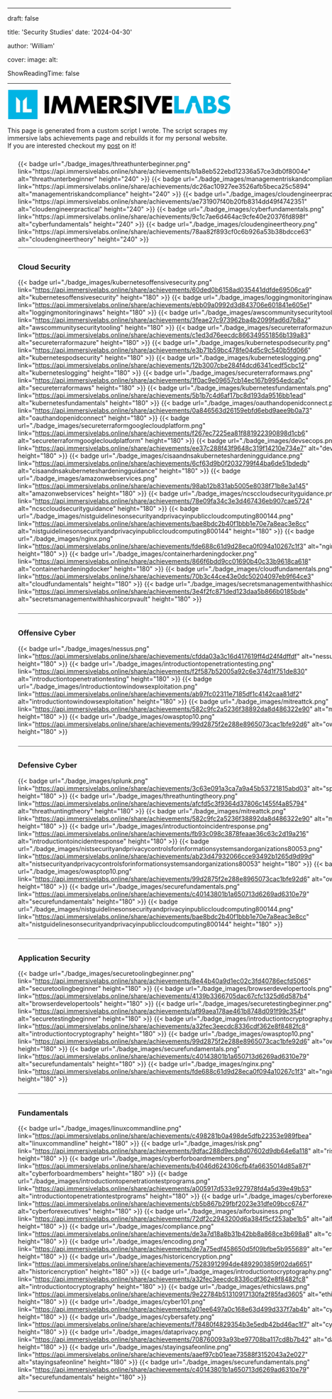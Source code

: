  
---
draft: false

title: 'Security Studies'
date: '2024-04-30'

author: 'William'

cover:
    image: 
    alt: 

ShowReadingTime: false

---

<style>
    #program_list {
        width: 800px;
    }

    #program_item {
        width: 100%;
        overflow: hidden;
        float: none;
        padding: 10px 0;
        border-bottom: 1px solid #666;
    }
    h1 {
        display: none
    }
</style>

![EpicImmersiveLabs.webp](immersive_labs_logo.webp#center)
# Immersive Labs
This page is generated from a custom script I wrote. The script scrapes my immersive labs achievements page and rebuilds it for my personal website. If you are interested checkout my [post](/blog/tech/coding-convenience-immersive-labs-achievements-scraper/) on it! 

     
 <ul id="program_list"> 
       <li id="program_item"> 
 {{< badge url="./badge_images/threathunterbeginner.png" link="https://api.immersivelabs.online/share/achievements/b1a8eb522ebd12336a57ce3db0f8004e" alt="threathunterbeginner" height="240" >}} 
 {{< badge url="./badge_images/managementriskandcompliance.png" link="https://api.immersivelabs.online/share/achievements/dc26ac10927ee3526afb5beca25c5894" alt="managementriskandcompliance" height="240" >}} 
 {{< badge url="./badge_images/cloudengineerpractical.png" link="https://api.immersivelabs.online/share/achievements/ae731907f40b20fb8314dd49f4742351" alt="cloudengineerpractical" height="240" >}} 
 {{< badge url="./badge_images/cyberfundamentals.png" link="https://api.immersivelabs.online/share/achievements/9c1c7ae6d464ac9cfe40e20376fd898f" alt="cyberfundamentals" height="240" >}} 
 {{< badge url="./badge_images/cloudengineertheory.png" link="https://api.immersivelabs.online/share/achievements/78aa82f893cf0c6b926a53b38bdcce63" alt="cloudengineertheory" height="240" >}} 
  </li> 
 <li id="program_item"> 

 ### Cloud Security 

 {{< badge url="./badge_images/kubernetesoffensivesecurity.png" link="https://api.immersivelabs.online/share/achievements/60ded0b6158ad035441ddfde69506ca9" alt="kubernetesoffensivesecurity" height="180" >}} 
 {{< badge url="./badge_images/loggingmonitoringinaws.png" link="https://api.immersivelabs.online/share/achievements/ebb09a0992d3d843706e601841e605e1" alt="loggingmonitoringinaws" height="180" >}} 
 {{< badge url="./badge_images/awscommunitysecuritytooling.png" link="https://api.immersivelabs.online/share/achievements/3feae27c973962ba4b2099fad6d7b8a2" alt="awscommunitysecuritytooling" height="180" >}} 
 {{< badge url="./badge_images/secureterraformazure.png" link="https://api.immersivelabs.online/share/achievements/c1ed3d76eecdc866349551856b139a83" alt="secureterraformazure" height="180" >}} 
 {{< badge url="./badge_images/kubernetespodsecurity.png" link="https://api.immersivelabs.online/share/achievements/e3b71b59bc478fe04d5c9c540b5fd066" alt="kubernetespodsecurity" height="180" >}} 
 {{< badge url="./badge_images/kuberneteslogging.png" link="https://api.immersivelabs.online/share/achievements/12b3007cbe284f4dcd6341cedf5cbc12" alt="kuberneteslogging" height="180" >}} 
 {{< badge url="./badge_images/secureterraformaws.png" link="https://api.immersivelabs.online/share/achievements/1f0ac9e09657cb14ec167b9954edca0c" alt="secureterraformaws" height="180" >}} 
 {{< badge url="./badge_images/kubernetesfundamentals.png" link="https://api.immersivelabs.online/share/achievements/5b1b7c4d6af17bc8d193da9516bb1ead" alt="kubernetesfundamentals" height="180" >}} 
 {{< badge url="./badge_images/oauthandopenidconnect.png" link="https://api.immersivelabs.online/share/achievements/0a846563d26159ebfd6ebd9aee9b0a73" alt="oauthandopenidconnect" height="180" >}} 
 {{< badge url="./badge_images/secureterraformgooglecloudplatform.png" link="https://api.immersivelabs.online/share/achievements/f267ec7225ea81f881922390898d1cb6" alt="secureterraformgooglecloudplatform" height="180" >}} 
 {{< badge url="./badge_images/devsecops.png" link="https://api.immersivelabs.online/share/achievements/ee37c288f43f9648c319f14210e734e7" alt="devsecops" height="180" >}} 
 {{< badge url="./badge_images/cisaandnsakuberneteshardeningguidance.png" link="https://api.immersivelabs.online/share/achievements/6cf63d9b0f2032799f44ba6de51bdedb" alt="cisaandnsakuberneteshardeningguidance" height="180" >}} 
 {{< badge url="./badge_images/amazonwebservices.png" link="https://api.immersivelabs.online/share/achievements/98ab12b831ab5005e8038f71b8e3a145" alt="amazonwebservices" height="180" >}} 
 {{< badge url="./badge_images/ncsccloudsecurityguidance.png" link="https://api.immersivelabs.online/share/achievements/78e09fa34c3e3d467436eb907cae5724" alt="ncsccloudsecurityguidance" height="180" >}} 
 {{< badge url="./badge_images/nistguidelinesonsecurityandprivacyinpubliccloudcomputing800144.png" link="https://api.immersivelabs.online/share/achievements/bae8bdc2b40f1bbb1e70e7a8eac3e8cc" alt="nistguidelinesonsecurityandprivacyinpubliccloudcomputing800144" height="180" >}} 
 {{< badge url="./badge_images/nginx.png" link="https://api.immersivelabs.online/share/achievements/fde688c61d9d28eca0f094a10267c1f3" alt="nginx" height="180" >}} 
 {{< badge url="./badge_images/containerhardeningdocker.png" link="https://api.immersivelabs.online/share/achievements/866f6bdd9cc01690b40c33b9618ca618" alt="containerhardeningdocker" height="180" >}} 
 {{< badge url="./badge_images/cloudfundamentals.png" link="https://api.immersivelabs.online/share/achievements/70b3c44ce43e0dc50204097eb9f64ce3" alt="cloudfundamentals" height="180" >}} 
 {{< badge url="./badge_images/secretsmanagementwithhashicorpvault.png" link="https://api.immersivelabs.online/share/achievements/3e4f2fc871ded123daa5b866b0185bde" alt="secretsmanagementwithhashicorpvault" height="180" >}}  
 </li>
 <li id="program_item"> 

 ### Offensive Cyber 

 {{< badge url="./badge_images/nessus.png" link="https://api.immersivelabs.online/share/achievements/cfdda03a3c16d417619ff4d24f4dffdf" alt="nessus" height="180" >}} 
 {{< badge url="./badge_images/introductiontopenetrationtesting.png" link="https://api.immersivelabs.online/share/achievements/f2f587b52005a92c6e374d1f751de830" alt="introductiontopenetrationtesting" height="180" >}} 
 {{< badge url="./badge_images/introductiontowindowsexploitation.png" link="https://api.immersivelabs.online/share/achievements/ab97fc02311e7185df1c4142caa81df2" alt="introductiontowindowsexploitation" height="180" >}} 
 {{< badge url="./badge_images/mitreattck.png" link="https://api.immersivelabs.online/share/achievements/582c9fc2a5236f38892da8d486322e90" alt="mitreattck" height="180" >}} 
 {{< badge url="./badge_images/owasptop10.png" link="https://api.immersivelabs.online/share/achievements/99d2875f2e288e8965073cac1bfe92d6" alt="owasptop10" height="180" >}}  
 </li>
 <li id="program_item"> 

 ### Defensive Cyber 

 {{< badge url="./badge_images/splunk.png" link="https://api.immersivelabs.online/share/achievements/3c63e091a3ca7a9a45b53721815abd03" alt="splunk" height="180" >}} 
 {{< badge url="./badge_images/threathuntingtheory.png" link="https://api.immersivelabs.online/share/achievements/afcfd5c3f9364d37806c1455f4a85794" alt="threathuntingtheory" height="180" >}} 
 {{< badge url="./badge_images/mitreattck.png" link="https://api.immersivelabs.online/share/achievements/582c9fc2a5236f38892da8d486322e90" alt="mitreattck" height="180" >}} 
 {{< badge url="./badge_images/introductiontoincidentresponse.png" link="https://api.immersivelabs.online/share/achievements/fb93c098c3878feaae36c63c2d19a216" alt="introductiontoincidentresponse" height="180" >}} 
 {{< badge url="./badge_images/nistsecurityandprivacycontrolsforinformationsystemsandorganizations80053.png" link="https://api.immersivelabs.online/share/achievements/ab23d47932066cce93492b1265d9d99d" alt="nistsecurityandprivacycontrolsforinformationsystemsandorganizations80053" height="180" >}} 
 {{< badge url="./badge_images/owasptop10.png" link="https://api.immersivelabs.online/share/achievements/99d2875f2e288e8965073cac1bfe92d6" alt="owasptop10" height="180" >}} 
 {{< badge url="./badge_images/securefundamentals.png" link="https://api.immersivelabs.online/share/achievements/c40143801b1a650713d6269ad6310e79" alt="securefundamentals" height="180" >}} 
 {{< badge url="./badge_images/nistguidelinesonsecurityandprivacyinpubliccloudcomputing800144.png" link="https://api.immersivelabs.online/share/achievements/bae8bdc2b40f1bbb1e70e7a8eac3e8cc" alt="nistguidelinesonsecurityandprivacyinpubliccloudcomputing800144" height="180" >}}  
 </li>
 <li id="program_item"> 

 ### Application Security 

 {{< badge url="./badge_images/securetoolingbeginner.png" link="https://api.immersivelabs.online/share/achievements/8e44b40a9d1ec02c3fd40786ecfd5065" alt="securetoolingbeginner" height="180" >}} 
 {{< badge url="./badge_images/browserdevelopertools.png" link="https://api.immersivelabs.online/share/achievements/4139b3366705dac67cfc1325d6d587b4" alt="browserdevelopertools" height="180" >}} 
 {{< badge url="./badge_images/securetestingbeginner.png" link="https://api.immersivelabs.online/share/achievements/af99aea178ae461b8748d091f99c354f" alt="securetestingbeginner" height="180" >}} 
 {{< badge url="./badge_images/introductiontocryptography.png" link="https://api.immersivelabs.online/share/achievements/a32fec3eecdc8336cdf362e8f8482fc8" alt="introductiontocryptography" height="180" >}} 
 {{< badge url="./badge_images/owasptop10.png" link="https://api.immersivelabs.online/share/achievements/99d2875f2e288e8965073cac1bfe92d6" alt="owasptop10" height="180" >}} 
 {{< badge url="./badge_images/securefundamentals.png" link="https://api.immersivelabs.online/share/achievements/c40143801b1a650713d6269ad6310e79" alt="securefundamentals" height="180" >}} 
 {{< badge url="./badge_images/nginx.png" link="https://api.immersivelabs.online/share/achievements/fde688c61d9d28eca0f094a10267c1f3" alt="nginx" height="180" >}}  
 </li>
 <li id="program_item"> 

 ### Fundamentals 

 {{< badge url="./badge_images/linuxcommandline.png" link="https://api.immersivelabs.online/share/achievements/c498281b0a498de5dfb22353e989fbea" alt="linuxcommandline" height="180" >}} 
 {{< badge url="./badge_images/risk.png" link="https://api.immersivelabs.online/share/achievements/9dfac288d9ecb8d07602d9db64e6a118" alt="risk" height="180" >}} 
 {{< badge url="./badge_images/cyberforboardmembers.png" link="https://api.immersivelabs.online/share/achievements/b4046d624306cfb4fa6635014d85a87f" alt="cyberforboardmembers" height="180" >}} 
 {{< badge url="./badge_images/introductiontopenetrationtestprograms.png" link="https://api.immersivelabs.online/share/achievements/a005917d533e927978fd4a5d39e49b53" alt="introductiontopenetrationtestprograms" height="180" >}} 
 {{< badge url="./badge_images/cyberforexecutives.png" link="https://api.immersivelabs.online/share/achievements/cb5b867b29fbf2023e31dfe09bcc6747" alt="cyberforexecutives" height="180" >}} 
 {{< badge url="./badge_images/aiforbusiness.png" link="https://api.immersivelabs.online/share/achievements/72df2c2943200d6a384f5cf253abe1b5" alt="aiforbusiness" height="180" >}} 
 {{< badge url="./badge_images/compliance.png" link="https://api.immersivelabs.online/share/achievements/de3a7d18a8b31b42bb8a868ce3b698a8" alt="compliance" height="180" >}} 
 {{< badge url="./badge_images/encoding.png" link="https://api.immersivelabs.online/share/achievements/de7a75edf458650d5f09bfbe5b955689" alt="encoding" height="180" >}} 
 {{< badge url="./badge_images/historicencryption.png" link="https://api.immersivelabs.online/share/achievements/75283912994de4892903859f02da6651" alt="historicencryption" height="180" >}} 
 {{< badge url="./badge_images/introductiontocryptography.png" link="https://api.immersivelabs.online/share/achievements/a32fec3eecdc8336cdf362e8f8482fc8" alt="introductiontocryptography" height="180" >}} 
 {{< badge url="./badge_images/ethicslaws.png" link="https://api.immersivelabs.online/share/achievements/9e22784b51310917130fa2f85fad3605" alt="ethicslaws" height="180" >}} 
 {{< badge url="./badge_images/cyber101.png" link="https://api.immersivelabs.online/share/achievements/a01ee6497a0c168e63d499d337f7ab4b" alt="cyber101" height="180" >}} 
 {{< badge url="./badge_images/cybersafety.png" link="https://api.immersivelabs.online/share/achievements/f78480f4829354b3e5edb42bd46ac1f7" alt="cybersafety" height="180" >}} 
 {{< badge url="./badge_images/dataprivacy.png" link="https://api.immersivelabs.online/share/achievements/708760093a93be97708ba117cd8b7b42" alt="dataprivacy" height="180" >}} 
 {{< badge url="./badge_images/stayingsafeonline.png" link="https://api.immersivelabs.online/share/achievements/aaef97cb01eae73588f3152043a2e027" alt="stayingsafeonline" height="180" >}} 
 {{< badge url="./badge_images/securefundamentals.png" link="https://api.immersivelabs.online/share/achievements/c40143801b1a650713d6269ad6310e79" alt="securefundamentals" height="180" >}}  
 </li> 
 </ul>